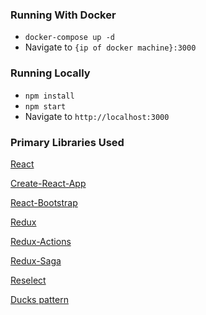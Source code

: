 
### Running With Docker ###
- `docker-compose up -d`
- Navigate to `{ip of docker machine}:3000`

### Running Locally ###
- `npm install`
- `npm start`
- Navigate to `http://localhost:3000`


### Primary Libraries Used ###

[React](https://github.com/facebook/react)

[Create-React-App](https://github.com/facebookincubator/create-react-app)

[React-Bootstrap](https://github.com/react-bootstrap/react-bootstrap)

[Redux](https://github.com/reactjs/redux)

[Redux-Actions](https://github.com/acdlite/redux-actions)

[Redux-Saga](https://github.com/redux-saga/redux-saga)

[Reselect](https://github.com/reactjs/reselect)

[Ducks pattern](https://github.com/erikras/ducks-modular-redux)